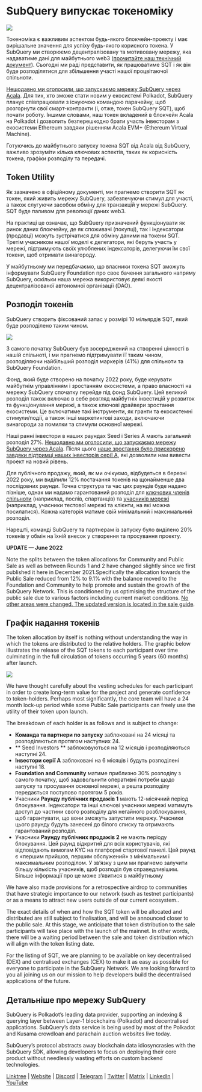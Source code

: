 # SubQuery випускає токеноміку

![](https://miro.medium.com/max/1400/1*e42FM0TsNgOM3VacoctOzQ.png)

Токеноміка є важливим аспектом будь-якого блокчейн-проекту і має вирішальне значення для успіху будь-якого корисного токена. У SubQuery ми створюємо децентралізовану та мотивовану мережу, яка надаватиме дані для майбутнього web3 ([прочитайте наш технічний документ](https://static.subquery.network/whitepaper.pdf)). Сьогодні ми раді представити, як працюватиме SQT і як він буде розподілятися для збільшення участі нашої процвітаючої спільноти.

[Нещодавно ми оголосили, що запускаємо мережу SubQuery через Acala](./20211220-tokenomics.md). Для тих, хто зможе стати новим у екосистемі Polkadot, SubQuery планує співпрацювати з існуючою командою парачейну, щоб розгорнути свої смарт-контракти (і, отже, токен SubQuery SQT), щоб почати роботу. Іншими словами, наш токен вкладений в блокчейн Acala на Polkadot і дозволить безперешкодно брати участь інвесторам з екосистеми Ethereum завдяки рішенням Acala EVM+ (Ethereum Virtual Machine).

Готуючись до майбутнього запуску токена SQT від Acala від SubQuery, важливо зрозуміти кілька ключових аспектів, таких як корисність токена, графіки розподілу та передачі.

## Token Utility

Як зазначено в офіційному документі, ми прагнемо створити SQT як токен, який живить мережу SubQuery, забезпечуючи стимул для участі, а також слугуючи засобом обміну для транзакцій у мережі SubQuery. SQT буде паливом для революції даних web3.

На практиці це означає, що SubQuery призначений функціонувати як ринок даних блокчейну, де як споживачі (покупці), так і індексатори (продавці) можуть зустрічатися для обміну даними на токени SQT. Третім учасником нашої моделі є делегатори, які беруть участь у мережі, підтримують своїх улюблених індексаторів, делегуючи їм свої токени, щоб отримати винагороду.

У майбутньому ми передбачаємо, що власники токена SQT зможуть інформувати SubQuery Foundation про своє бачення загального напряму SubQuery, оскільки наша мережа використовує деякі якості децентралізованої автономної організації (DAO).

## Розподіл токенів

SubQuery створить фіксований запас у розмірі 10 мільярдів SQT, який буде розподілено таким чином.

![](https://miro.medium.com/max/1400/1*VbX3nkFhGUc6QUXWzFw6ug.png)

З самого початку SubQuery був зосереджений на створенні цінності в нашій спільноті, і ми прагнемо підтримувати її таким чином, розподіляючи найбільший розподіл маркерів (41%) для спільноти та SubQuery Foundation.

Фонд, який буде створено на початку 2022 року, буде керувати майбутнім управлінням і зростанням екосистеми, а право власності на мережу SubQuery спочатку перейде під фонд SubQuery. Цей великий розподіл також включає в себе розгляд майбутніх інвестицій у розвиток та функціонування мережі, а також ключові драйвери зростання екосистеми. Це включатиме такі інструменти, як гранти та екосистемні стимули/події, а також інші маркетингові заходи, включаючи винагороди за помилки та стимули основної мережі.

Наші ранні інвестори в наших раундах Seed і Series A мають загальний розподіл 27%. [Нещодавно ми оголосили, що запускаємо мережу SubQuery через Acala](./20210312-SubQuery-Raises-%241.8M-Seed-Round-for-Future-Expansion.md). Після цього [наше зростання було прискорено завдяки підтримці наших інвесторів серії А](./20210908-SubQuery-Announces-US%249-Million-Funding-Round.md), які дозволили нам вивести проект на новий рівень.

Для публічного продажу, який, як ми очікуємо, відбудеться в березні 2022 року, ми виділили 12% постачання токенів на щонайменше два послідовних раунди. Точна структура та час цих раундів буде надано пізніше, однак ми надамо гарантований розподіл для [ключових членів спільноти](./20210713-Introducing-the-SubQuery-Ambassador-Program.md) (наприклад, послів, спартанців) та [учасників мережі](./20211202-indexer-invitation.md) (наприклад, учасники тестової мережі та клієнти, на які можна посилатися). Кожна категорія матиме свій мінімальний і максимальний розподіл.

Нарешті, команді SubQuery та партнерам із запуску було виділено 20% токенів у обмін на їхній внесок у створення та просування проекту.

**UPDATE — June 2022**

Note the splits between the token allocations for Community and Public Sale as well as between Rounds 1 and 2 have changed slightly since we first published it here in December 2021.Specifically the allocation towards the Public Sale reduced from 12% to 9.1% with the balance moved to the Foundation and Community to help promote and sustain the growth of the SubQuery Network. This is conditioned by us optimising the structure of the public sale due to various factors including current market conditions. [No other areas were changed. The updated version is located in the sale guide](https://medium.com/@subquery/subquery-publishes-the-sqt-public-sale-date-and-sale-guide-64b8aff10882).

## Графік надання токенів

The token allocation by itself is nothing without understanding the way in which the tokens are distributed to the relative holders. The graphic below illustrates the release of the SQT tokens to each participant over time culminating in the full circulation of tokens occurring 5 years (60 months) after launch.

![](https://miro.medium.com/max/1400/0*mfIBkH4SjFZgGuIq)

We have thought carefully about the vesting schedules for each participant in order to create long-term value for the project and generate confidence to token-holders. Perhaps most significantly, the core team will have a 24 month lock-up period while some Public Sale participants can freely use the utility of their token upon launch.

The breakdown of each holder is as follows and is subject to change:

- **Команда та партнери по запуску** заблоковані на 24 місяці та розподіляються протягом наступних 24.
- ** Seed Investors ** заблоковуються на 12 місяців і розподіляються наступні 24.
- **Інвестори серії А** заблоковані на 6 місяців і будуть розподілені наступні 18.
- **Foundation and Community** матиме приблизно 30% розподілу з самого початку, щоб задовольнити оперативні потреби щодо запуску та просування основної мережі, а решта розподілу передається поступово протягом 5 років.
- Учасники **Раунду публічних продажів 1** мають 12-місячний період блокування. Індексатори та інші ключові учасники мережі матимуть доступ до частини свого розподілу для негайного розблокування, щоб гарантувати, що вони зможуть запустити мережу. Учасники цього раунду будуть занесені до білого списку та отримають гарантований розподіл.
- Учасники **Раунду публічних продажів 2** не мають періоду блокування. Цей раунд відкритий для всіх користувачів, які відповідають вимогам KYC на платформі стартової панелі. Цей раунд є «першим прийшов, першим обслужений» з мінімальним і максимальним розподілом. У зв’язку з цим ми прагнемо залучити більшу кількість учасників, щоб розподіл був справедливішим. Більше інформації про це може з’явитися в майбутньому

We have also made provisions for a retrospective airdrop to communities that have strategic importance to our network (such as testnet participants) or as a means to attract new users outside of our current ecosystem..

The exact details of when and how the SQT token will be allocated and distributed are still subject to finalisation, and will be announced closer to the public sale. At this stage, we anticipate that token distribution to the sale participants will take place with the launch of the mainnet. In other words, there will be a waiting period between the sale and token distribution which will align with the token listing date.

For the listing of SQT, we are planning to be available on key decentralised (DEX) and centralised exchanges (CEX) to make it as easy as possible for everyone to participate in the SubQuery Network. We are looking forward to you all joining us on our mission to help developers build the decentralised applications of the future.

## Детальніше про мережу SubQuery

SubQuery is Polkadot’s leading data provider, supporting an indexing & querying layer between Layer-1 blockchains (Polkadot) and decentralised applications. SubQuery’s data service is being used by most of the Polkadot and Kusama crowdloan and parachain auction websites live today.

SubQuery’s protocol abstracts away blockchain data idiosyncrasies with the SubQuery SDK, allowing developers to focus on deploying their core product without needlessly wasting efforts on custom backend technologies.

​​​​[Linktree](https://linktr.ee/subquerynetwork) | [Website](https://subquery.network/) | [Discord](https://discord.com/invite/78zg8aBSMG) | [Telegram](https://t.me/subquerynetwork) | [Twitter](https://twitter.com/subquerynetwork) | [Matrix](https://matrix.to/#/#subquery:matrix.org) | [LinkedIn](https://www.linkedin.com/company/subquery) | [YouTube](https://www.youtube.com/channel/UCi1a6NUUjegcLHDFLr7CqLw)
